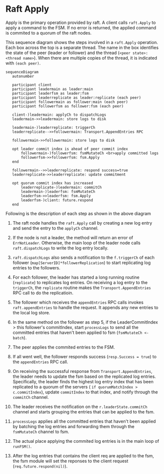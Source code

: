 # Raft Apply

Apply is the primary operation provided by raft. A client calls `raft.Apply` to apply
a command to the FSM. If no error is returned, the applied command is commited to a
quorum of the raft nodes.

This sequence diagram shows the steps involved in a `raft.Apply` operation. Each box
across the top is a separate thread. The name in the box identifies the state of the peer
(leader or follower) and the thread (`<peer state>:<thread name>`). When there are
multiple copies of the thread, it is indicated with `(each peer)`.

```mermaid
sequenceDiagram
   autonumber
 
   participant client
   participant leadermain as leader:main
   participant leaderfsm as leader:fsm
   participant leaderreplicate as leader:replicate (each peer)
   participant followermain as follower:main (each peer)
   participant followerfsm as follower:fsm (each peer)
 
   client-)leadermain: applyCh to dispatchLogs
   leadermain->>leadermain: store logs to disk
 
   leadermain-)leaderreplicate: triggerCh
   leaderreplicate-->>followermain: Transport.AppendEntries RPC
 
   followermain->>followermain: store logs to disk
 
   opt leader commit index is ahead of peer commit index
       followermain-)followerfsm: fsmMutateCh <br>apply committed logs
       followerfsm->>followerfsm: fsm.Apply
   end
 
   followermain-->>leaderreplicate: respond success=true
   leaderreplicate->>leaderreplicate: update commitment
 
   opt quorum commit index has increased
       leaderreplicate-)leadermain: commitCh
       leadermain-)leaderfsm: fsmMutateCh
       leaderfsm->>leaderfsm: fsm.Apply
       leaderfsm-)client: future.respond
   end

```

Following is the description of each step as shown in the above diagram

1. The raft node handles the `raft.Apply` call by creating a new log entry and send the entry
to the `applyCh` channel.

2. If the node is not a leader, the method will return an error of `ErrNotLeader`. Otherwise,
the main loop of the leader node calls `raft.dispatchLogs` to write the log entry locally.

3. `raft.dispatchLogs` also sends a notification to the `f.triggerCh` of each follower (`map[ServerID]*followerReplication`) to start replicating log entries to the followers.

4. For each follower, the leader has started a long running routine (`replicate`) to
replicates log entries. On receiving a log entry to the `triggerCh`, the `replicate`
routine makes the `Transport.AppendEntries` RPC call to do the replicatioin.

5. The follower which receives the `appendEntries` RPC calls invokes `raft.appendEntries` to handle
the request. It appends any new entries to the local log store.

6. In the same method on the follower as step 5, if the LeaderCommitIndex > this follower's
commitIndex, start `processLogs` to send all the committed entries that haven't been applied
to fsm (`fsmMutateCh <- batch`).

7. The peer applies the commited entries to the FSM.

8. If all went well, the follower responds success (`resp.Success = true`) to the 
`appendEntries` RPC call.

9. On receiving the successful response from `Transport.AppendEntries`, the leader needs to
update the fsm based on the replicated log entries. Specifically, the leader finds the
highest log entry index that has been replicated to a quorum of the servers (
`if quorumMatchIndex > c.commitIndex`), update `commitIndex` to that index, and
notify through the `commitCh` channel.

10. The leader receives the notification on the  `r.leaderState.commitCh` channel and starts
grouping the entries that can be applied to the fsm.

11. `processLogs` applies all the committed entries that haven't been applied by batching the log entries and forwarding them through the `fsmMutateCh` channel to fsm.

12. The actual place applying the commited log entries is in the main loop of `runFSM()`.

13. After the log entries that contains the client req are applied to the fsm, the fsm
module will set the reponses to the client request (`req.future.respond(nil)`).
